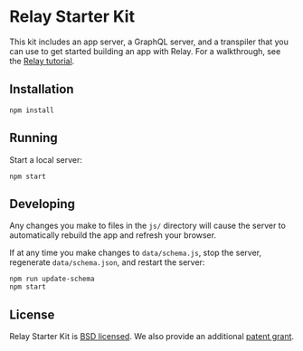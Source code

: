 # Relay Starter Kit

This kit includes an app server, a GraphQL server, and a transpiler that you can use to get started building an app with Relay. For a walkthrough, see the [Relay tutorial](https://facebook.github.io/relay/docs/tutorial.html).

## Installation

```
npm install
```

## Running

Start a local server:

```
npm start
```

## Developing

Any changes you make to files in the `js/` directory will cause the server to
automatically rebuild the app and refresh your browser.

If at any time you make changes to `data/schema.js`, stop the server,
regenerate `data/schema.json`, and restart the server:

```
npm run update-schema
npm start
```

## License

Relay Starter Kit is [BSD licensed](./LICENSE). We also provide an additional [patent grant](./PATENTS).

